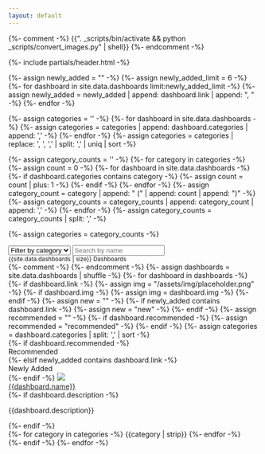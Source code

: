 ```yaml
---
layout: default
---
```



{%- comment -%}
  {{". \_scripts/bin/activate && python \_scripts/convert_images.py" | shell}}
{%- endcomment -%}

{%- include partials/header.html -%}


{%- assign newly_added = "" -%}
{%- assign newly_added_limit = 6 -%}
{%- for dashboard in site.data.dashboards limit:newly_added_limit -%}
  {%- assign newly_added = newly_added | append: dashboard.link | append: ", " -%}
{%- endfor -%}



{%- assign categories = '' -%}
{%- for dashboard in site.data.dashboards -%}
  {%- assign categories = categories | append: dashboard.categories | append: ',' -%}
{%- endfor -%}
{%- assign categories = categories | replace: ', ', ',' | split: ',' | uniq | sort -%}


{%- assign category_counts = '' -%}
{%- for category in categories -%}
  {%- assign count = 0 -%}
  {%- for dashboard in site.data.dashboards -%}
    {%- if dashboard.categories contains category -%}
      {%- assign count = count | plus: 1 -%}
    {%- endif -%}
  {%- endfor -%}
  {%- assign category_count = category | append: " ("  | append: count  | append: ")" -%}
  {%- assign category_counts = category_counts | append: category_count | append: ',' -%}
{%- endfor -%}
{%- assign category_counts = category_counts | split: ',' -%}


{%- assign categories = category_counts -%}

<!-- Filter Section -->
<div class="mb-4 mx-auto d-flex flex-column flex-md-row align-items-center gap-3" style="max-width: 90%;">
  <select id="categorySelect" class="form-select mx-auto bg-blue" aria-label="select category" style="max-width: 18rem;">
    <option selected disabled value="all">Filter by category</option>
    <option value="all">All</option>
    <option value="recommended">Recommended</option>
    <option value="new">Newly Added</option>
    {%- for category in categories -%}
      {%- assign category_id = category | split: " (" | first | downcase | trim -%}
      <option id="{{category_id}}" value="{{category_id}}">{{category}}</option>
    {%- endfor -%}
  </select>
  <input id="dashboardSearch" class="form-control" type="text" aria-label="Search dashboards" placeholder="Search by name">
</div>

<div class="mx-auto mb-3 opacity-50">
  <small class="text-gray" id="dashboardCount">{{site.data.dashboards | size}} Dashboards</small>
</div>


<!-- Content -->
<section class="pb-5">
  <div class="container">
    <div class="row row-cols-1 row-cols-sm-2 row-cols-lg-3 row-cols-xl-4 g-3 justify-content-center">
      {%- comment -%}
        <!-- 
        - name: L2 Beat
          link: https://l2beat.com/
          description: Analytics and research website about Ethereum layer 2 scaling, comparing major protocols live on Ethereum today.
          img: /assets/img/dashboards/l2beat.webp
          categories: Layer 2s
           -->
      {%- endcomment -%}
      {%- assign dashboards = site.data.dashboards | shuffle -%}
      {%- for dashboard in dashboards -%}
        {%- if dashboard.link -%}
          {%- assign img = "/assets/img/placeholder.png" -%}
          {%- if dashboard.img -%}
            {%- assign img = dashboard.img -%}
          {%- endif -%}
          {%- assign new = "" -%}
          {%- if newly_added contains dashboard.link -%}
            {%- assign new = "new" -%}
          {%- endif -%}
          {%- assign recommended = "" -%}
          {%- if dashboard.recommended -%}
            {%- assign recommended = "recommended" -%}
          {%- endif -%}
          {%- assign categories = dashboard.categories | split: ',' | sort -%}
          <div class="col d-flex align-items-stretch all {{new}} {{recommended}}
            {{categories | join: '&&' | downcase | remove: ' ' | replace: '&&', ' '}}">
            <div class="card rounded-3 mx-auto bg-blue text-gray h-100 p-3">
              {%- if dashboard.recommended -%}
                <div class="badge badge-recommended rounded-pill mx-auto">Recommended</div>
              {%- elsif newly_added contains dashboard.link -%}
                <div class="badge badge-new rounded-pill mx-auto">Newly Added</div>
              {%- endif -%}
              <a href="{{dashboard.link}}" target="_blank">
                <img src="{{img}}" loading="lazy" class="w-100 object-fit-cover rounded-2" 
                  style="aspect-ratio: 16 / 9; object-position: 0% 0%;">
              </a>
              <div class="card-body d-flex align-items-start flex-column p-0 pt-3">
                <!-- <div class="text-light fw-bold" style="opacity: 95%;"> -->
                  <a href="{{dashboard.link}}" target="_blank" class="dashboard-name text-light fw-bold" style="opacity: 95%;">
                    {{dashboard.name}}
                  </a>
                <!-- </div> -->
                <div class="card-text mb-auto">
                  {%- if dashboard.description -%}
                    <p>
                      {{dashboard.description}}
                    </p>
                  {%- endif -%}
                </div>
                <div>
                  {%- for category in categories -%}
                    <span class="badge rounded-pill me-1">{{category | strip}}</span>
                  {%- endfor -%}
                </div>
              </div>
            </div>
          </div>
        {%- endif -%}
      {%- endfor -%}
    </div>
  </div>
</section>

